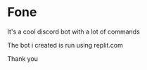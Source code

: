 # Fone
It's a cool discord bot with a lot of commands

The bot i created is run using replit.com

Thank you 
